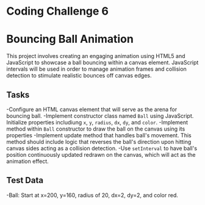# Coding Challenge 6
# Bouncing Ball Animation

This project involves creating an engaging animation using HTML5 and JavaScript to showcase a ball bouncing within a canvas element. JavaScript intervals will be used in order to manage animation frames and collision detection to stimulate realistic bounces off canvas edges.

## Tasks
-Configure an HTML canvas element that will serve as the arena for bouncing ball.
-Implement constructor class named `Ball` using JavaScript. Initialize properties includiung `x`, `y`, `radius`, `dx`, `dy`, and `color`.
-Implement method within `Ball` constructor to draw the ball on the canvas using its properties
-Implement update method that handles ball's movement. This method should include logic that reverses the ball's direction upon hitting canvas sides acting as a collision detection.
-Use `setInterval` to have ball's position continuously updated redrawn on the canvas, which will act as the animation effect.

## Test Data
-Ball: Start at x=200, y=160, radius of 20, dx=2, dy=2, and color red.
